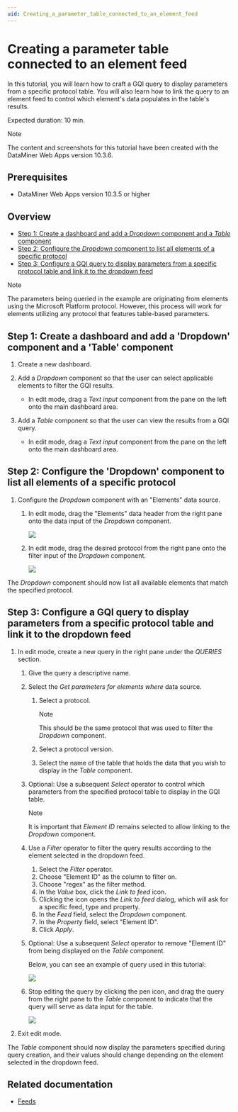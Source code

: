 ```yaml
---
uid: Creating_a_parameter_table_connected_to_an_element_feed
---
```


# Creating a parameter table connected to an element feed

In this tutorial, you will learn how to craft a GQI query to display parameters from a specific protocol table. You will also learn how to link the query to an element feed to control which element's data populates in the table's results.

Expected duration: 10 min.

> [!NOTE]
> The content and screenshots for this tutorial have been created with the DataMiner Web Apps version 10.3.6.

## Prerequisites

- DataMiner Web Apps version 10.3.5 or higher

## Overview

- [Step 1: Create a dashboard and add a *Dropdown* component and a *Table* component](#step-1-create-a-dashboard-and-add-a-dropdown-component-and-a-table-component)
- [Step 2: Configure the *Dropdown* component to list all elements of a specific protocol](#step-2-configure-the-dropdown-component-to-list-all-elements-of-a-specific-protocol)
- [Step 3: Configure a GQI query to display parameters from a specific protocol table and link it to the dropdown feed](#step-3-configure-a-gqi-query-to-display-parameters-from-a-specific-protocol-table-and-link-it-to-the-dropdown-feed)

> [!NOTE]
> The parameters being queried in the example are originating from elements using the Microsoft Platform protocol. However, this process will work for elements utilizing any protocol that features table-based parameters.

## Step 1: Create a dashboard and add a 'Dropdown' component and a 'Table' component

1. Create a new dashboard.

1. Add a *Dropdown* component so that the user can select applicable elements to filter the GQI results.

   - In edit mode, drag a *Text input* component from the pane on the left onto the main dashboard area.

1. Add a *Table* component so that the user can view the results from a GQI query.

   - In edit mode, drag a *Text input* component from the pane on the left onto the main dashboard area.

## Step 2: Configure the 'Dropdown' component to list all elements of a specific protocol

1. Configure the *Dropdown* component with an "Elements" data source.

   1. In edit mode, drag the "Elements" data header from the right pane onto the data input of the *Dropdown* component.

      ![](~/user-guide/images/Tutorial_Dropdown_Elements.png)

   1. In edit mode, drag the desired protocol from the right pane onto the filter input of the *Dropdown* component.

      ![](~/user-guide/images/Tutorial_Dropdown_Protocol.png)

The *Dropdown* component should now list all available elements that match the specified protocol.

## Step 3: Configure a GQI query to display parameters from a specific protocol table and link it to the dropdown feed

1. In edit mode, create a new query in the right pane under the *QUERIES* section.

   1. Give the query a descriptive name.

   1. Select the *Get parameters for elements where* data source.

      1. Select a protocol.

         > [!NOTE]
         > This should be the same protocol that was used to filter the *Dropdown* component.

      1. Select a protocol version.

      1. Select the name of the table that holds the data that you wish to display in the *Table* component.

   1. Optional: Use a subsequent *Select* operator to control which parameters from the specified protocol table to display in the GQI table.

      > [!NOTE]
      > It is important that *Element ID* remains selected to allow linking to the *Dropdown* component.

   1. Use a *Filter* operator to filter the query results according to the element selected in the dropdown feed.

      1. Select the *Filter* operator.
      1. Choose "Element ID" as the column to filter on.
      1. Choose "regex" as the filter method.
      1. In the *Value* box, click the *Link to feed* icon.
      1. Clicking the icon opens the *Link to feed* dialog, which will ask for a specific feed, type and property.
      1. In the *Feed* field, select the *Dropdown* component.
      1. In the *Property* field, select "Element ID".
      1. Click *Apply*.

   1. Optional: Use a subsequent *Select* operator to remove "Element ID" from being displayed on the *Table* component.

      Below, you can see an example of query used in this tutorial:

      ![](~/user-guide/images/Tutorial_completed_query.png)

   1. Stop editing the query by clicking the pen icon, and drag the query from the right pane to the *Table* component to indicate that the query will serve as data input for the table.

      ![](~/user-guide/images/Tutorial_query_as_table_input.png)

1. Exit edit mode.

The *Table* component should now display the parameters specified during query creation, and their values should change depending on the element selected in the dropdown feed.

## Related documentation

- [Feeds](xref:Using_dashboard_feeds)
